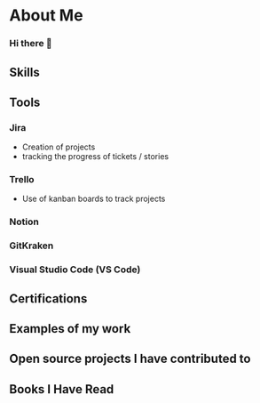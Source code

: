 # About Me
### Hi there 👋

## Skills

## Tools

### Jira
- Creation of projects
- tracking the progress of tickets / stories

### Trello
- Use of kanban boards to track projects

### Notion

### GitKraken

### Visual Studio Code (VS Code)

## Certifications

## Examples of my work

## Open source projects I have contributed to

## Books I Have Read


<!--
**clairemariec/clairemariec** is a ✨ _special_ ✨ repository because its `README.md` (this file) appears on your GitHub profile.

Here are some ideas to get you started:

- 🔭 I’m currently working on ...
- 🌱 I’m currently learning ...
- 👯 I’m looking to collaborate on ...
- 🤔 I’m looking for help with ...
- 💬 Ask me about ...
- 📫 How to reach me: ...
- 😄 Pronouns: ...
- ⚡ Fun fact: ...
-->
